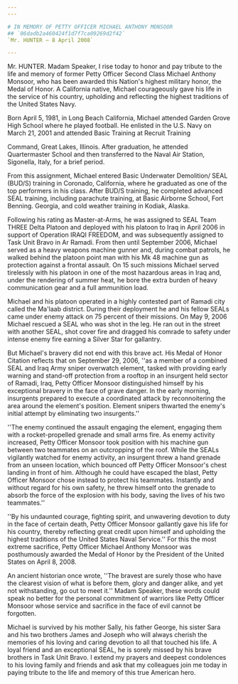 ```yaml
---
---

# IN MEMORY OF PETTY OFFICER MICHAEL ANTHONY MONSOOR
## `06dadb2a460424f1d7f7ca09269d2f42`
`Mr. HUNTER — 8 April 2008`

---
```



Mr. HUNTER. Madam Speaker, I rise today to honor and pay tribute to 
the life and memory of former Petty Officer Second Class Michael 
Anthony Monsoor, who has been awarded this Nation's highest military 
honor, the Medal of Honor. A California native, Michael courageously 
gave his life in the service of his country, upholding and reflecting 
the highest traditions of the United States Navy.

Born April 5, 1981, in Long Beach California, Michael attended Garden 
Grove High School where he played football. He enlisted in the U.S. 
Navy on March 21, 2001 and attended Basic Training at Recruit Training


Command, Great Lakes, Illinois. After graduation, he attended 
Quartermaster School and then transferred to the Naval Air Station, 
Sigonella, Italy, for a brief period.

From this assignment, Michael entered Basic Underwater Demolition/
SEAL (BUD/S) training in Coronado, California, where he graduated as 
one of the top performers in his class. After BUD/S training, he 
completed advanced SEAL training, including parachute training, at 
Basic Airborne School, Fort Benning. Georgia, and cold weather training 
in Kodiak, Alaska.

Following his rating as Master-at-Arms, he was assigned to SEAL Team 
THREE Delta Platoon and deployed with his platoon to Iraq in April 2006 
in support of Operation IRAQI FREEDOM, and was subsequently assigned to 
Task Unit Bravo in Ar Ramadi. From then until September 2006, Michael 
served as a heavy weapons machine gunner and, during combat patrols, he 
walked behind the platoon point man with his Mk 48 machine gun as 
protection against a frontal assault. On 15 such missions Michael 
served tirelessly with his platoon in one of the most hazardous areas 
in Iraq and, under the rendering of summer heat, he bore the extra 
burden of heavy communication gear and a full ammunition load.

Michael and his platoon operated in a highly contested part of Ramadi 
city called the Ma'laab district. During their deployment he and his 
fellow SEALs came under enemy attack on 75 percent of their missions. 
On May 9, 2006 Michael rescued a SEAL who was shot in the leg. He ran 
out in the street with another SEAL, shot cover fire and dragged his 
comrade to safety under intense enemy fire earning a Silver Star for 
gallantry.


But Michael's bravery did not end with this brave act. His Medal of 
Honor Citation reflects that on September 29, 2006, ''as a member of a 
combined SEAL and Iraq Army sniper overwatch element, tasked with 
providing early warning and stand-off protection from a rooftop in an 
insurgent held sector of Ramadi, Iraq, Petty Officer Monsoor 
distinguished himself by his exceptional bravery in the face of grave 
danger. In the early morning, insurgents prepared to execute a 
coordinated attack by reconnoitering the area around the element's 
position. Element snipers thwarted the enemy's initial attempt by 
eliminating two insurgents.''

''The enemy continued the assault engaging the element, engaging them 
with a rocket-propelled grenade and small arms fire. As enemy activity 
increased, Petty Officer Monsoor took position with his machine gun 
between two teammates on an outcropping of the roof. While the SEALs 
vigilantly watched for enemy activity, an insurgent threw a hand 
grenade from an unseen location, which bounced off Petty Officer 
Monsoor's chest landing in front of him. Although he could have escaped 
the blast, Petty Officer Monsoor chose instead to protect his 
teammates. Instantly and without regard for his own safety, he threw 
himself onto the grenade to absorb the force of the explosion with his 
body, saving the lives of his two teammates.''

''By his undaunted courage, fighting spirit, and unwavering devotion 
to duty in the face of certain death, Petty Officer Monsoor gallantly 
gave his life for his country, thereby reflecting great credit upon 
himself and upholding the highest traditions of the United States Naval 
Service.'' For this the most extreme sacrifice, Petty Officer Michael 
Anthony Monsoor was posthumously awarded the Medal of Honor by the 
President of the United States on April 8, 2008.

An ancient historian once wrote, ''The bravest are surely those who 
have the clearest vision of what is before them, glory and danger 
alike, and yet not withstanding, go out to meet it.'' Madam Speaker, 
these words could speak no better for the personal commitment of 
warriors like Petty Officer Monsoor whose service and sacrifice in the 
face of evil cannot be forgotten.

Michael is survived by his mother Sally, his father George, his 
sister Sara and his two brothers James and Joseph who will always 
cherish the memories of his loving and caring devotion to all that 
touched his life. A loyal friend and an exceptional SEAL, he is sorely 
missed by his brave brothers in Task Unit Bravo. I extend my prayers 
and deepest condolences to his loving family and friends and ask that 
my colleagues join me today in paying tribute to the life and memory of 
this true American hero.

